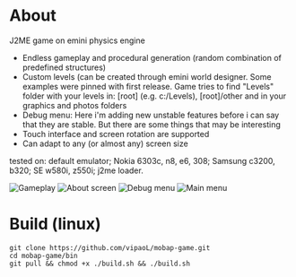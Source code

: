 # About
J2ME game on emini physics engine
- Endless gameplay and procedural generation (random combination of predefined structures)
- Custom levels (can be created through emini world designer. Some examples were pinned with first release. Game tries to find "Levels" folder with your levels in: [root] (e.g. c:/Levels), [root]/other and in your graphics and photos folders
- Debug menu: Here i'm adding new unstable features before i can say that they are stable. But there are some things that may be interesting
- Touch interface and screen rotation are supported
- Can adapt to any (or almost any) screen size

tested on: default emulator; Nokia 6303c, n8, e6, 308; Samsung c3200, b320; SE w580i, z550i; j2me loader.

![Gameplay](https://user-images.githubusercontent.com/59665125/170510578-16867f63-9968-4163-9282-d138356c4738.png)
![About screen](https://user-images.githubusercontent.com/59665125/170510649-ac57e0da-7374-4ada-bf7d-33956d262575.png)
![Debug menu](https://user-images.githubusercontent.com/59665125/170510660-60e9d6e1-d99e-4bc7-8931-ed5b952cd5ab.png)
![Main menu](https://user-images.githubusercontent.com/59665125/166309387-667bae51-8be3-45fe-a087-62cd5a91de9d.png)


# Build (linux)
```
git clone https://github.com/vipaoL/mobap-game.git  
cd mobap-game/bin  
git pull && chmod +x ./build.sh && ./build.sh
```
